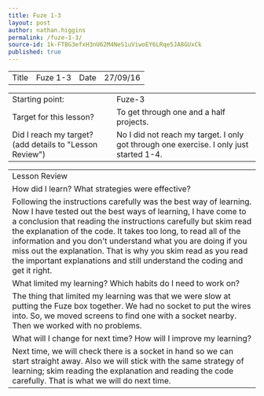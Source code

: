 ```yaml
---
title: Fuze 1-3
layout: post
author: nathan.higgins
permalink: /fuze-1-3/
source-id: 1k-FT8G3efxH3nU62M4NeS1uViwoEY6LRqe5JA8GUxCk
published: true
---
```

<table>
  <tr>
    <td>Title</td>
    <td>Fuze 1-3</td>
    <td>Date</td>
    <td>27/09/16</td>
  </tr>
</table>


<table>
  <tr>
    <td>Starting point:</td>
    <td>Fuze-3</td>
  </tr>
  <tr>
    <td>Target for this lesson?</td>
    <td>To get through one and a half projects.</td>
  </tr>
  <tr>
    <td>Did I reach my target? 
(add details to "Lesson Review")</td>
    <td> No I did not reach my target. I only got through one exercise. I only just started 1-4.</td>
  </tr>
</table>


<table>
  <tr>
    <td>Lesson Review</td>
  </tr>
  <tr>
    <td>How did I learn? What strategies were effective? </td>
  </tr>
  <tr>
    <td>Following the instructions carefully was the best way of learning. Now I have tested out the best ways of learning, I have come to a conclusion that reading the instructions carefully but skim read the explanation of the code. It takes too long, to read all of the information and you don't understand what you are doing if you miss out the explanation. That is why you skim read as you read the important explanations and still understand the coding and get it right.</td>
  </tr>
  <tr>
    <td>What limited my learning? Which habits do I need to work on? </td>
  </tr>
  <tr>
    <td>The thing that limited my learning was that we were slow at putting the Fuze box together. We had no socket to put the wires into. So, we moved screens to find one with a socket nearby. Then we worked with no problems.</td>
  </tr>
  <tr>
    <td>What will I change for next time? How will I improve my learning?</td>
  </tr>
  <tr>
    <td>Next time, we will check there is a socket in hand so we can start straight away. Also we will stick with the same strategy of learning; skim reading the explanation and reading the code carefully. That is what we will do next time.</td>
  </tr>
</table>


